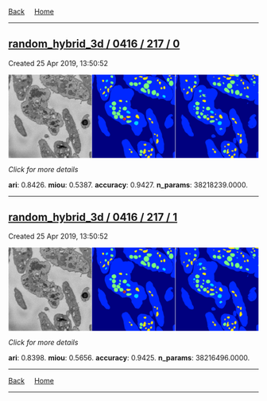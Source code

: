 
[Back](..)&nbsp;&nbsp;&nbsp;&nbsp;&nbsp;[Home](https://leapmanlab.github.io/snapshots)

---

<div class="summary"><a href="0"><h2>random_hybrid_3d / 0416 / 217 / 0</h2></a><p>Created 25 Apr 2019, 13:50:52
</p><a href="0"><img src="0/media/summary.png" align="center"></a><p>
<i>Click for more details</i>
</p></div>

**ari**: 0.8426. **miou**: 0.5387. **accuracy**: 0.9427. **n_params**: 38218239.0000. 

---

<div class="summary"><a href="1"><h2>random_hybrid_3d / 0416 / 217 / 1</h2></a><p>Created 25 Apr 2019, 13:50:52
</p><a href="1"><img src="1/media/summary.png" align="center"></a><p>
<i>Click for more details</i>
</p></div>

**ari**: 0.8398. **miou**: 0.5656. **accuracy**: 0.9425. **n_params**: 38216496.0000. 

---

[Back](..)&nbsp;&nbsp;&nbsp;&nbsp;&nbsp;[Home](https://leapmanlab.github.io/snapshots)

---